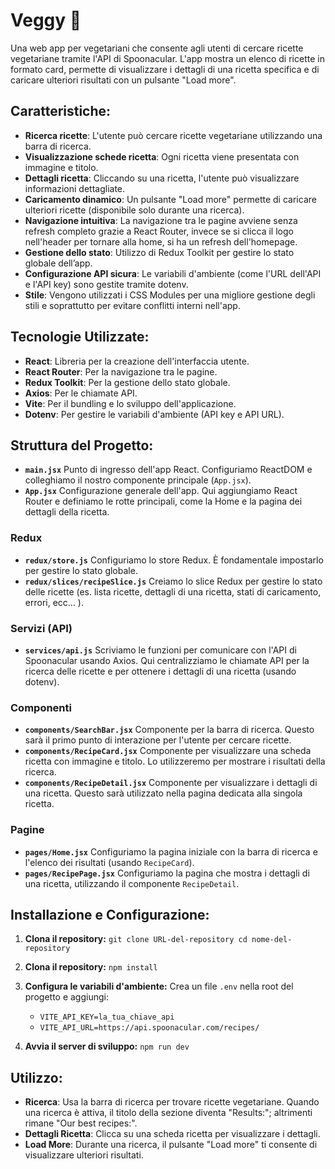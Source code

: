# Veggy 🌿

Una web app per vegetariani che consente agli utenti di cercare ricette vegetariane tramite l'API di Spoonacular. L'app mostra un elenco di ricette in formato card, permette di visualizzare i dettagli di una ricetta specifica e di caricare ulteriori risultati con un pulsante "Load more".

## Caratteristiche:

- **Ricerca ricette**: L'utente può cercare ricette vegetariane utilizzando una barra di ricerca.
- **Visualizzazione schede ricetta**: Ogni ricetta viene presentata con immagine e titolo.
- **Dettagli ricetta**: Cliccando su una ricetta, l'utente può visualizzare informazioni dettagliate.
- **Caricamento dinamico**: Un pulsante "Load more" permette di caricare ulteriori ricette (disponibile solo durante una ricerca).
- **Navigazione intuitiva**: La navigazione tra le pagine avviene senza refresh completo grazie a React Router, invece se si clicca il logo nell'header per tornare alla home, si ha un refresh dell'homepage.
- **Gestione dello stato**: Utilizzo di Redux Toolkit per gestire lo stato globale dell’app.
- **Configurazione API sicura**: Le variabili d'ambiente (come l'URL dell'API e l'API key) sono gestite tramite dotenv.
- **Stile**: Vengono utilizzati i CSS Modules per una migliore gestione degli stili e soprattutto per evitare conflitti interni nell'app.

## Tecnologie Utilizzate:

- **React**: Libreria per la creazione dell'interfaccia utente.
- **React Router**: Per la navigazione tra le pagine.
- **Redux Toolkit**: Per la gestione dello stato globale.
- **Axios**: Per le chiamate API.
- **Vite**: Per il bundling e lo sviluppo dell'applicazione.
- **Dotenv**: Per gestire le variabili d'ambiente (API key e API URL).

## Struttura del Progetto:

- **`main.jsx`**
  Punto di ingresso dell'app React. Configuriamo ReactDOM e colleghiamo il nostro componente principale (`App.jsx`).
- **`App.jsx`**
  Configurazione generale dell'app. Qui aggiungiamo React Router e definiamo le rotte principali, come la Home e la pagina dei dettagli della ricetta.

### Redux

- **`redux/store.js`**
  Configuriamo lo store Redux. È fondamentale impostarlo per gestire lo stato globale.
- **`redux/slices/recipeSlice.js`**
  Creiamo lo slice Redux per gestire lo stato delle ricette (es. lista ricette, dettagli di una ricetta, stati di caricamento, errori, ecc... ).

### Servizi (API)

- **`services/api.js`**
  Scriviamo le funzioni per comunicare con l'API di Spoonacular usando Axios. Qui centralizziamo le chiamate API per la ricerca delle ricette e per ottenere i dettagli di una ricetta (usando dotenv).

### Componenti

- **`components/SearchBar.jsx`**
  Componente per la barra di ricerca. Questo sarà il primo punto di interazione per l'utente per cercare ricette.
- **`components/RecipeCard.jsx`**
  Componente per visualizzare una scheda ricetta con immagine e titolo. Lo utilizzeremo per mostrare i risultati della ricerca.
- **`components/RecipeDetail.jsx`**
  Componente per visualizzare i dettagli di una ricetta. Questo sarà utilizzato nella pagina dedicata alla singola ricetta.

### Pagine

- **`pages/Home.jsx`**
  Configuriamo la pagina iniziale con la barra di ricerca e l'elenco dei risultati (usando `RecipeCard`).
- **`pages/RecipePage.jsx`**
  Configuriamo la pagina che mostra i dettagli di una ricetta, utilizzando il componente `RecipeDetail`.

## Installazione e Configurazione:

1. **Clona il repository:**
   `git clone URL-del-repository cd nome-del-repository`

2. **Clona il repository:**
   `npm install`

3. **Configura le variabili d'ambiente:**
   Crea un file `.env` nella root del progetto e aggiungi:

   - `VITE_API_KEY=la_tua_chiave_api`
   - `VITE_API_URL=https://api.spoonacular.com/recipes/`

4. **Avvia il server di sviluppo:**
   `npm run dev`

## Utilizzo:

- **Ricerca**: Usa la barra di ricerca per trovare ricette vegetariane. Quando una ricerca è attiva, il titolo della sezione diventa "Results:"; altrimenti rimane "Our best recipes:".
- **Dettagli Ricetta**: Clicca su una scheda ricetta per visualizzare i dettagli.
- **Load More**: Durante una ricerca, il pulsante "Load more" ti consente di visualizzare ulteriori risultati.
